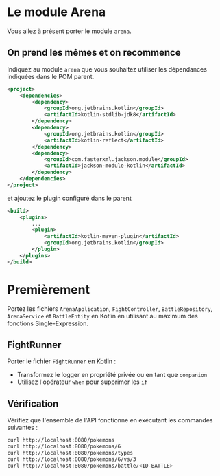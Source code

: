 # Le module Arena

Vous allez à présent porter le module `arena`.

## On prend les mêmes et on recommence

Indiquez au module `arena` que vous souhaitez utiliser les dépendances indiquées dans le POM parent.

```xml
<project>
    <dependencies>
        <dependency>
            <groupId>org.jetbrains.kotlin</groupId>
            <artifactId>kotlin-stdlib-jdk8</artifactId>
        </dependency>
        <dependency>
            <groupId>org.jetbrains.kotlin</groupId>
            <artifactId>kotlin-reflect</artifactId>
        </dependency>
        <dependency>
            <groupId>com.fasterxml.jackson.module</groupId>
            <artifactId>jackson-module-kotlin</artifactId>
        </dependency>
    </dependencies>
</project>
```


et ajoutez le plugin configuré dans le parent

```xml
<build>
    <plugins>
        ...
        <plugin>
            <artifactId>kotlin-maven-plugin</artifactId>
            <groupId>org.jetbrains.kotlin</groupId>
        </plugin>
    </plugins>
</build>
```

# Premièrement

Portez les fichiers `ArenaApplication`, `FightController`, `BattleRepository`, `ArenaService` et `BattleEntity` en Kotlin en utilisant au maximum des fonctions Single-Expression.

## FightRunner

Porter le fichier `FightRunner` en Kotlin :
- Transformez le logger en propriété privée ou en tant que `companion`
- Utilisez l'opérateur `when` pour supprimer les `if`

## Vérification

Vérifiez que l'ensemble de l'API fonctionne en exécutant les commandes suivantes :

```bash
curl http://localhost:8080/pokemons
curl http://localhost:8080/pokemons/6
curl http://localhost:8080/pokemons/types
curl http://localhost:8080/pokemons/6/vs/3
curl http://localhost:8080/pokemons/battle/<ID-BATTLE>
```